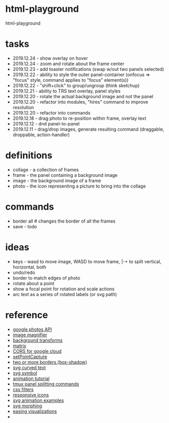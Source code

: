# html-playground

html-playground

# tasks

- 2019.12.24 - show overlay on hover
- 2019.12.24 - zoom and rotate about the frame center
- 2019.12.23 - add toaster notifications (swap w/out two panels selected)
- 2019.12.22 - ability to style the outer panel-container (onfocus => "focus" style, command applies to "focus" element(s))
- 2019.12.22 - "shift+click" to group/ungroup (think sketchup)
- 2019.12.21 - ability to TRS text overlay, panel styles
- 2019.12.20 - rotate the actual background image and not the panel
- 2019.12.20 - refactor into modules, "hires" command to improve resolution
- 2019.12.20 - refactor into commands
- 2019.12.18 - drag photo to re-position within frame, overlay text
- 2019.12.12 - dnd panel-to-panel
- 2019.12.11 - drag/drop images, generate resulting command (draggable, droppable, action-handler)

# definitions

- collage - a collection of frames
- frame - the panel containing a background image
- image - the background image of a frame
- photo - the icon representing a picture to bring into the collage

# commands

- border all # changes the border of all the frames
- save - todo

# ideas

- keys - wasd to move image, WASD to move frame, |-+ to split vertical, horizontal, both
- undo/redo
- border to match edges of photo
- rotate about a point
- show a focal point for rotation and scale actions
- arc text as a series of rotated labels (or svg path)

# reference

- [google photos API](https://developers.google.com/photos/library/reference/rest)
- [image magnifier](https://www.w3schools.com/howto/howto_js_image_magnifier_glass.asp)
- [background transforms](https://www.sitepoint.com/css3-transform-background-image/)
- [matrix](https://www.quackit.com/css/functions/css_matrix_function.cfm)
- [CORS for google cloud](https://dev.to/morinoko/debugging-google-cloud-storage-cors-errors-in-rails-6-action-text-direct-upload-of-images-2445)
- [setPointCapture](https://developer.mozilla.org/en-US/docs/Web/API/Element/setPointerCapture)
- [two or more borders (box-shadow)](https://css-tricks.com/snippets/css/multiple-borders/)
- [svg curved text](https://css-tricks.com/snippets/svg/curved-text-along-path/)
- [svg symbol](https://developer.mozilla.org/en-US/docs/Web/SVG/Element/symbol)
- [animation tutorial](http://www.spriteland.com/tutorials/animating-a-walk-cycle-in-inkscape-part-1.html)
- [tmux panel splitting commands](https://www.hamvocke.com/blog/a-quick-and-easy-guide-to-tmux/)
- [css filters](https://una.im/CSSgram/)
- [responsive icons](http://responsiveicons.co.uk/)
- [svg animation examples](https://www.hongkiat.com/blog/svg-animations/)
- [svg morphing](https://greensock.com/morphSVG)
- [easing visualizations](https://easings.net/en)
-
